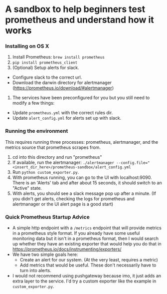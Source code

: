 # A sandbox to help beginners test prometheus and understand how it works


### Installing on OS X
1. Install Prometheus: `brew install prometheus`
1. `pip install prometheus_client`
1. (Optional) Setup alerts for slack.
* Configure slack to the correct url. 
* Download the darwin directory for alertmanager (https://prometheus.io/download/#alertmanager)
1. The services have been preconfigured for you but you still need to modify a few things:
* Update `prometheus.yml` with the correct rules dir.
* Update `alert_config.yml` for alerts set up with slack. 

### Running the environment ### 
This requires running three processes: prometheus, alertmanager, and the metrics source that prometheus scrapes from.
1. cd into this directory and run "prometheus"
1. If available, run the alertmanager: `./alertmanager --config.file="<insert_dir_here>/prometheus-sandbox/alert_config.yml`
1. Run `python custom_exporter.py`. 
1. With prometheus running, you can go to the UI with localhost:9090. There is an 'Alerts' tab and after about 15 seconds, it should switch to an "Active" state. 
1. With alerts, you should see a slack message pop up after a minute. (If you didn't get alerts, checking the logs for prometheus and alertmanager or the UI alert page is a good start)


### Quick Prometheus Startup Advice ###
* A simple http endpoint with a `/metrics` endpoint that will provide metrics in a prometheus style format. If you already have some useful monitoring data but it isn't in a prometheus format, then I would search up whether they have an existing exporter that would help you do that in https://prometheus.io/docs/instrumenting/exporters/
* We have two simple goals here:
    * Create an alert for our system. (At the very least, requires a metric)
    * Add metrics that would be useful. These don't necessarily have to turn into alerts. 
* I would not recommend using pushgateway because imo, it just adds an extra layer to the service. I'd try a custom exporter like the example in `custom_exporter.py`. 
